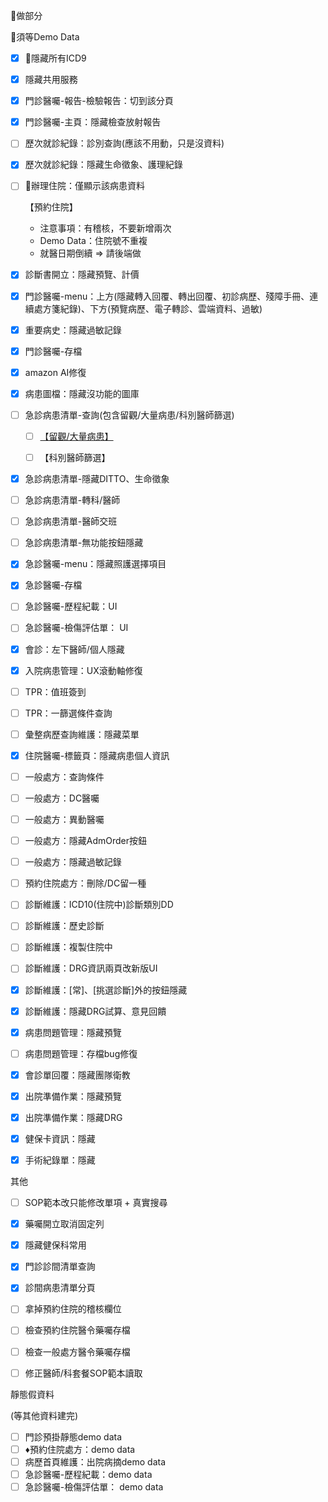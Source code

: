 🔶做部分

🛑須等Demo Data

- [x] 🔶隱藏所有ICD9

- [x] 隱藏共用服務

- [x] 門診醫囑-報告-檢驗報告：切到該分頁 

- [x] 門診醫囑-主頁：隱藏檢查放射報告 

- [ ] 歷次就診紀錄：診別查詢(應該不用動，只是沒資料)

- [x] 歷次就診紀錄：隱藏生命徵象、護理紀錄

- [ ] 🛑辦理住院：僅顯示該病患資料 

  【預約住院】

  - 注意事項：有稽核，不要新增兩次
  - Demo Data：住院號不重複
  - 就醫日期倒續 => 請後端做

- [x] 診斷書開立：隱藏預覽、計價

- [x] 門診醫囑-menu：上方(隱藏轉入回覆、轉出回覆、初診病歷、殘障手冊、連續處方箋紀錄)、下方(預覽病歷、電子轉診、雲端資料、過敏)

- [x] 重要病史：隱藏過敏記錄

- [x] 門診醫囑-存檔

- [x] amazon AI修復

- [x] 病患圖檔：隱藏沒功能的圖庫 

- [ ] 急診病患清單-查詢(包含留觀/大量病患/科別醫師篩選)

  - [ ] [【留觀/大量病患】](./oer_門急診醫囑/急診醫囑.md#待做功能)
  - [ ] 【科別醫師篩選】


- [x] 急診病患清單-隱藏DITTO、生命徵象
- [ ] 急診病患清單-轉科/醫師 
- [ ] 急診病患清單-醫師交班
- [ ] 急診病患清單-無功能按鈕隱藏 
- [x] 急診醫囑-menu：隱藏照護選擇項目 
- [x] 急診醫囑-存檔
- [ ] 急診醫囑-歷程紀載：UI
- [ ] 急診醫囑-檢傷評估單： UI
- [x] 會診：左下醫師/個人隱藏
- [x] 入院病患管理：UX滾動軸修復 
- [ ] TPR：值班簽到 
- [ ] TPR：一篩選條件查詢
- [ ] 彙整病歷查詢維護：隱藏菜單 
- [x] 住院醫囑-標籤頁：隱藏病患個人資訊
- [ ] 一般處方：查詢條件
- [ ] 一般處方：DC醫囑 
- [ ] 一般處方：異動醫囑
- [ ] 一般處方：隱藏AdmOrder按鈕 
- [ ] 一般處方：隱藏過敏記錄
- [ ] 預約住院處方：刪除/DC留一種 
- [ ] 診斷維護：ICD10(住院中)診斷類別DD 
- [ ] 診斷維護：歷史診斷 
- [ ] 診斷維護：複製住院中
- [ ] 診斷維護：DRG資訊兩頁改新版UI 
- [x] 診斷維護：[常]、[挑選診斷]外的按鈕隱藏
- [x] 診斷維護：隱藏DRG試算、意見回饋 
- [x] 病患問題管理：隱藏預覽 
- [ ] 病患問題管理：存檔bug修復 
- [x] 會診單回覆：隱藏團隊衛教 
- [x] 出院準備作業：隱藏預覽
- [x] 出院準備作業：隱藏DRG 
- [x] 健保卡資訊：隱藏
- [x] 手術紀錄單：隱藏 



其他

- [ ] SOP範本改只能修改單項 + 真實搜尋
- [x] 藥囑開立取消固定列
- [x] 隱藏健保科常用
- [x] 門診診間清單查詢
- [x] 診間病患清單分頁
- [ ] 拿掉預約住院的稽核欄位
- [ ] 檢查預約住院醫令藥囑存檔
- [ ] 檢查一般處方醫令藥囑存檔
- [ ] 修正醫師/科套餐SOP範本讀取



靜態假資料

(等其他資料建完)

- [ ] 門診預掛靜態demo data
- [ ] ♦️預約住院處方：demo data
- [ ] 病歷首頁維護：出院病摘demo data
- [ ] 急診醫囑-歷程紀載：demo data 
- [ ] 急診醫囑-檢傷評估單： demo data